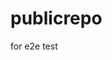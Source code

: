 # publicrepo
for e2e test








































































































































































































































































































































































































































































































































































